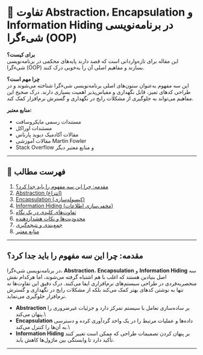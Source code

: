 ﻿# 📘 تفاوت Abstraction، Encapsulation و Information Hiding در برنامه‌نویسی شیءگرا (OOP)

**برای کیست؟**\
این مقاله برای تازه‌واردانی است که قصد دارند پایه‌های محکمی در برنامه‌نویسی
شیءگرا (OOP) بسازند و مفاهیم اصلی آن را به‌خوبی درک کنند.

**چرا مهم است؟**\
این سه مفهوم به‌عنوان ستون‌های اصلی برنامه‌نویسی شیءگرا شناخته می‌شوند و در
طراحی کدهای تمیز، قابل نگهداری و مقیاس‌پذیر اهمیت بسیاری دارند. درک صحیح
این مفاهیم می‌تواند به جلوگیری از مشکلات رایج در نگهداری و گسترش نرم‌افزار
کمک کند.

**منابع معتبر:**

-   مستندات رسمی مایکروسافت
-   مستندات اوراکل
-   مقالات آکادمیک دیوید پارناس
-   مقالات آموزشی Martin Fowler
-   Stack Overflow و منابع معتبر دیگر

------------------------------------------------------------------------

## 🔗 فهرست مطالب

1.  [مقدمه: چرا این سه مفهوم را باید جدا
    کرد؟](#مقدمه-چرا-این-سه-مفهوم-را-باید-جدا-کرد)
2.  [Abstraction (انتزاع)](#abstraction-انتزاع)
3.  [Encapsulation (کپسوله‌سازی)](#encapsulation-کپسوله‌سازی)
4.  [Information Hiding (مخفی‌سازی
    اطلاعات)](#information-hiding-مخفی‌سازی-اطلاعات)
5.  [تفاوت‌های کلیدی در یک نگاه](#تفاوت‌های-کلیدی-در-یک-نگاه)
6.  [محدودیت‌ها و نکات هشداردهنده](#محدودیت‌ها-و-نکات-هشداردهنده)
7.  [جمع‌بندی و نتیجه‌گیری](#جمع‌بندی-و-نتیجه‌گیری)
8.  [منابع معتبر](#منابع-معتبر)

------------------------------------------------------------------------

## مقدمه: چرا این سه مفهوم را باید جدا کرد؟

در برنامه‌نویسی شیءگرا، **Abstraction**، **Encapsulation** و
**Information Hiding** سه اصل بنیادین هستند که اغلب با هم اشتباه گرفته
می‌شوند، اما هرکدام نقش منحصربه‌فردی در طراحی سیستم‌های نرم‌افزاری ایفا
می‌کنند. درک دقیق این تفاوت‌ها نه تنها به نوشتن کدهای بهتر کمک می‌کند بلکه
از مشکلات رایج در نگهداری و گسترش نرم‌افزار جلوگیری می‌نماید.

-   **Abstraction** بر ساده‌سازی تعامل با سیستم تمرکز دارد و جزئیات
    غیرضروری را پنهان می‌کند.\
-   **Encapsulation** داده‌ها و عملیات مرتبط را در یک واحد گردآوری کرده و
    دسترسی به آن‌ها را کنترل می‌کند.\
-   **Information Hiding** بر پنهان کردن تصمیمات طراحی که ممکن است تغییر
    کنند تأکید دارد تا وابستگی بین ماژول‌ها کاهش یابد.

------------------------------------------------------------------------
